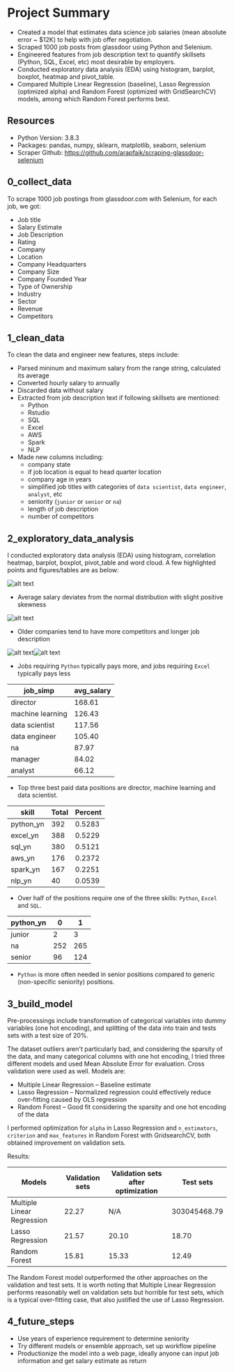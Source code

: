 # Project Summary

* Created a model that estimates data science job salaries (mean absolute error ~ $12K) to help with job offer negotiation.
* Scraped 1000 job posts from glassdoor using Python and Selenium.
* Engineered features from job description text to quantify skillsets (Python, SQL, Excel, etc) most desirable by employers.
* Conducted exploratory data analysis (EDA) using histogram, barplot, boxplot, heatmap and pivot_table.
* Compared Multiple Linear Regression (baseline), Lasso Regression (optimized alpha) and Random Forest (optimized with GridSearchCV) models, among which Random Forest performs best.

## Resources

* Python Version: 3.8.3
* Packages: pandas, numpy, sklearn, matplotlib, seaborn, selenium
* Scraper Github: https://github.com/arapfaik/scraping-glassdoor-selenium

## 0_collect_data

To scrape 1000 job postings from glassdoor.com with Selenium, for each job, we got:

* Job title 
* Salary Estimate
* Job Description
* Rating
* Company
* Location
* Company Headquarters
* Company Size
* Company Founded Year
* Type of Ownership
* Industry
* Sector
* Revenue
* Competitors

## 1_clean_data

To clean the data and engineer new features, steps include:

* Parsed mininum and maximum salary from the range string, calculated its average
* Converted hourly salary to annually
* Discarded data without salary
* Extracted from job description text if following skillsets are mentioned:
  * Python
  * Rstudio
  * SQL
  * Excel
  * AWS
  * Spark
  * NLP
* Made new columns including:
  * company state
  * if job location is equal to head quarter location
  * company age in years
  * simplified job titles with categories of `data scientist`, `data engineer`, `analyst`, etc
  * seniority (`junior` or `senior` or `na`)
  * length of job description
  * number of competitors

## 2_exploratory_data_analysis

I conducted exploratory data analysis (EDA) using histogram, correlation heatmap, barplot, boxplot, pivot_table and word cloud. A few highlighted points and figures/tables are as below:

![alt text](https://github.com/rui-zhang-ocean/data_scientist_salary/blob/master/figs/histogram.png "histogram") 
* Average salary deviates from the normal distribution with slight positive skewness

![alt text](https://github.com/rui-zhang-ocean/data_scientist_salary/blob/master/figs/heatmap.png "heatmap") 
* Older companies tend to have more competitors and longer job description

![alt text](https://github.com/rui-zhang-ocean/data_scientist_salary/blob/master/figs/boxplot_python_yn.png "boxplot_python")![alt text](https://github.com/rui-zhang-ocean/data_scientist_salary/blob/master/figs/boxplot_excel_yn.png "boxplot_excel")
* Jobs requiring `Python` typically pays more, and jobs requiring `Excel` typically pays less

job_simp         | avg_salary  
---------------- | -----------
director         | 168.61
machine learning | 126.43
data scientist   | 117.56
data engineer    | 105.40
na               | 87.97
manager          | 84.02
analyst          | 66.12
* Top three best paid data positions are director, machine learning and data scientist.

 skill    | Total	|Percent
--------- | ------|-------
python_yn	|392	   |0.5283
excel_yn	 |388	   |0.5229
sql_yn	   |380	   |0.5121
aws_yn	   |176	   |0.2372
spark_yn	 |167	   |0.2251
nlp_yn	   |40	    |0.0539
* Over half of the positions require one of the three skills: `Python`, `Excel` and `SQL`.

python_yn|	0 	| 1	
---------| ---| ---
junior	  |2	  | 3
na	      |252	| 265
senior	  |96	 | 124
* `Python` is more often needed in senior positions compared to generic (non-specific seniority) positions.

## 3_build_model

Pre-processings include transformation of categorical variables into dummy variables (one hot encoding), and splitting of the data into train and tests sets with a test size of 20%.

The dataset outliers aren't particularly bad, and considering the sparsity of the data, and many categorical columns with one hot encoding, I tried three different models and  used Mean Absolute Error for evaluation. Cross validation were used as well. Models are:

* Multiple Linear Regression – Baseline estimate
* Lasso Regression – Normalized regression could effectively reduce over-fitting caused by OLS regression
* Random Forest – Good fit considering the sparsity and one hot encoding of the data

I performed optimization for `alpha` in Lasso Regression and `n_estimators`, `criterion` and `max_features` in Random Forest with GridsearchCV, both obtained improvement on validation sets. 

Results:

Models                     | Validation sets | Validation sets after optimization | Test sets
-------------------------- | ----------------| -----------------------------------|---------
Multiple Linear Regression | 22.27           | N/A                                | 303045468.79
Lasso Regression           | 21.57           | 20.10                              | 18.70
Random Forest              | 15.81           | 15.33                              | 12.49

The Random Forest model outperformed the other approaches on the validation and test sets. It is worth noting that Multiple Linear Regression performs reasonably well on validation sets but horrible for test sets, which is a typical over-fitting case, that also justified the use of Lasso Regression.


## 4_future_steps

* Use years of experience requirement to determine seniority
* Try different models or ensemble approach, set up workflow pipeline
* Productionize the model into a web page, ideally anyone can input job information and get salary estimate as return
